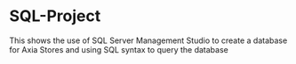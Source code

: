 # SQL-Project
This shows the use of SQL Server Management Studio to create a database for Axia Stores and using SQL syntax to query the database
